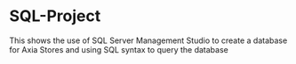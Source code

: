 # SQL-Project
This shows the use of SQL Server Management Studio to create a database for Axia Stores and using SQL syntax to query the database
